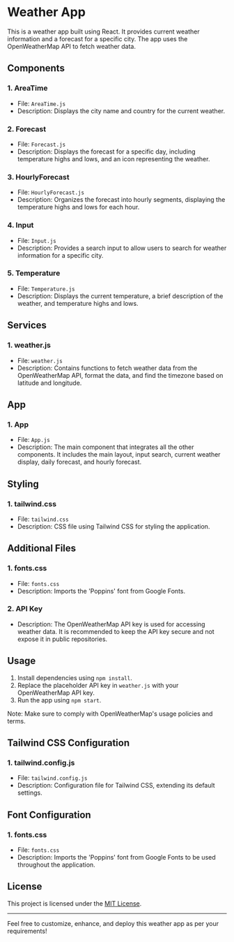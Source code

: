 # Weather App

This is a weather app built using React. It provides current weather information and a forecast for a specific city. The app uses the OpenWeatherMap API to fetch weather data.

## Components

### 1. AreaTime

- File: `AreaTime.js`
- Description: Displays the city name and country for the current weather.

### 2. Forecast

- File: `Forecast.js`
- Description: Displays the forecast for a specific day, including temperature highs and lows, and an icon representing the weather.

### 3. HourlyForecast

- File: `HourlyForecast.js`
- Description: Organizes the forecast into hourly segments, displaying the temperature highs and lows for each hour.

### 4. Input

- File: `Input.js`
- Description: Provides a search input to allow users to search for weather information for a specific city.

### 5. Temperature

- File: `Temperature.js`
- Description: Displays the current temperature, a brief description of the weather, and temperature highs and lows.

## Services

### 1. weather.js

- File: `weather.js`
- Description: Contains functions to fetch weather data from the OpenWeatherMap API, format the data, and find the timezone based on latitude and longitude.

## App

### 1. App

- File: `App.js`
- Description: The main component that integrates all the other components. It includes the main layout, input search, current weather display, daily forecast, and hourly forecast.

## Styling

### 1. tailwind.css

- File: `tailwind.css`
- Description: CSS file using Tailwind CSS for styling the application.

## Additional Files

### 1. fonts.css

- File: `fonts.css`
- Description: Imports the 'Poppins' font from Google Fonts.

### 2. API Key

- Description: The OpenWeatherMap API key is used for accessing weather data. It is recommended to keep the API key secure and not expose it in public repositories.

## Usage

1. Install dependencies using `npm install`.
2. Replace the placeholder API key in `weather.js` with your OpenWeatherMap API key.
3. Run the app using `npm start`.

Note: Make sure to comply with OpenWeatherMap's usage policies and terms.

## Tailwind CSS Configuration

### 1. tailwind.config.js

- File: `tailwind.config.js`
- Description: Configuration file for Tailwind CSS, extending its default settings.

## Font Configuration

### 1. fonts.css

- File: `fonts.css`
- Description: Imports the 'Poppins' font from Google Fonts to be used throughout the application.

## License

This project is licensed under the [MIT License](LICENSE).

---

Feel free to customize, enhance, and deploy this weather app as per your requirements!
